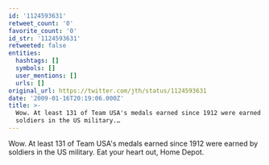 ```yaml
---
id: '1124593631'
retweet_count: '0'
favorite_count: '0'
id_str: '1124593631'
retweeted: false
entities:
  hashtags: []
  symbols: []
  user_mentions: []
  urls: []
original_url: https://twitter.com/jth/status/1124593631
date: '2009-01-16T20:19:06.000Z'
title: >-
  Wow. At least 131 of Team USA's medals earned since 1912 were earned by
  soldiers in the US military.…
---
```


Wow. At least 131 of Team USA's medals earned since 1912 were earned by soldiers in the US military. Eat your heart out, Home Depot.